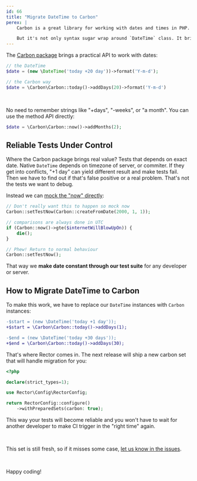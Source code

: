 ```yaml
---
id: 66
title: "Migrate DateTime to Carbon"
perex: |
    Carbon is a great library for working with dates and times in PHP. It's being used [by Laravel](https://medium.com/@mhmmdtech/datetime-handling-in-laravel-by-carbon-39e032a15a15) as default date time library.

    But it's not only syntax sugar wrap around `DateTime` class. It brings reliable way to test your code that depends on exact dates and times.
---
```


The [Carbon package](https://github.com/briannesbitt/Carbon) brings a practical API to work with dates:

```php
// the DateTime
$date = (new \DateTime('today +20 day'))->format('Y-m-d');
```

```php
// the Carbon way
$date = \Carbon\Carbon::today()->addDays(20)->format('Y-m-d')
```

<br>

No need to remember strings like "+days", "-weeks", or "a month". You can use the method API directly:

```php
$date = \Carbon\Carbon::now()->addMonths(2);
```

## Reliable Tests Under Control

Where the Carbon package brings real value? Tests that depends on exact date. Native `DateTime` depends on timezone of server, or commiter. If they get into conflicts, "+1 day" can yield different result and make tests fail. Then we have to find out if that's false positive or a real problem. That's not the tests we want to debug.

Instead we can [mock the "now" directly](https://medium.com/@stefanledin/mock-date-and-time-with-carbon-8a9f72cb843d):

```php
// Don't really want this to happen so mock now
Carbon::setTestNow(Carbon::createFromDate(2000, 1, 1));

// comparisons are always done in UTC
if (Carbon::now()->gte($internetWillBlowUpOn)) {
    die();
}

// Phew! Return to normal behaviour
Carbon::setTestNow();
```

That way we  **make date constant through our test suite** for any developer or server.

## How to Migrate DateTime to Carbon

To make this work, we have to replace our `DateTime` instances with `Carbon` instances:

```diff
-$start = (new \DateTime('today +1 day'));
+$start = \Carbon\Carbon::today()->addDays(1);

-$end = (new \DateTime('today +30 days'));
+$end = \Carbon\Carbon::today()->addDays(30);
```

That's where Rector comes in. The next release will ship a new carbon set that will handle migration for you:

```php
<?php

declare(strict_types=1);

use Rector\Config\RectorConfig;

return RectorConfig::configure()
    ->withPreparedSets(carbon: true);
```

This way your tests will become reliable and you won't have to wait for another developer to make CI trigger in the "right time" again.

<br>


This set is still fresh, so if it misses some case, [let us know in the issues](https://github.com/rectorphp/rector/issues).

<br>

Happy coding!
